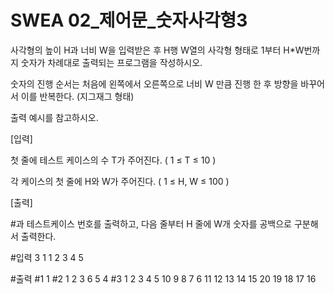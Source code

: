 # SWEA 02_제어문_숫자사각형3

사각형의 높이 H과 너비 W을 입력받은 후 H행 W열의 사각형 형태로 1부터 H*W번까지 숫자가 차례대로 출력되는 프로그램을 작성하시오.

숫자의 진행 순서는 처음에 왼쪽에서 오른쪽으로 너비 W 만큼 진행 한 후 방향을 바꾸어서 이를 반복한다. (지그재그 형태)

출력 예시를 참고하시오.

[입력]

첫 줄에 테스트 케이스의 수 T가 주어진다. ( 1 ≤ T ≤ 10 )

각 케이스의 첫 줄에 H와 W가 주어진다. ( 1 ≤ H, W ≤ 100 )

[출력]

#과 테스트케이스 번호를 출력하고, 다음 줄부터 H 줄에 W개 숫자를 공백으로 구분해서 출력한다.

#입력
3
1 1
2 3
4 5

#출력
#1
1 
#2
1 2 3 
6 5 4 
#3
1 2 3 4 5 
10 9 8 7 6 
11 12 13 14 15 
20 19 18 17 16 